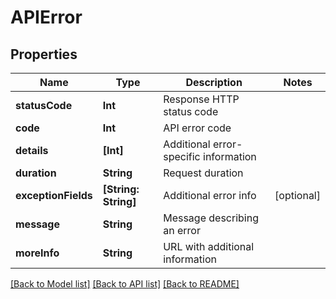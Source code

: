 # APIError

## Properties
Name | Type | Description | Notes
------------ | ------------- | ------------- | -------------
**statusCode** | **Int** | Response HTTP status code | 
**code** | **Int** | API error code | 
**details** | **[Int]** | Additional error-specific information | 
**duration** | **String** | Request duration | 
**exceptionFields** | **[String: String]** | Additional error info | [optional] 
**message** | **String** | Message describing an error | 
**moreInfo** | **String** | URL with additional information | 

[[Back to Model list]](../README.md#documentation-for-models) [[Back to API list]](../README.md#documentation-for-api-endpoints) [[Back to README]](../README.md)


